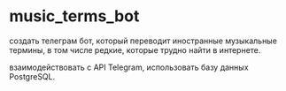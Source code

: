  # music_terms_bot

создать телеграм бот, который переводит иностранные музыкальные термины, в том числе редкие, которые трудно найти в интернете.

взаимодействовать с API Telegram, использовать базу данных PostgreSQL.
